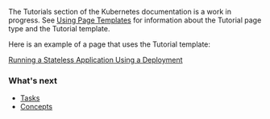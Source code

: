 ---
---

The Tutorials section of the Kubernetes documentation is a work in progress. See
[Using Page Templates](/docs/contribute/page-templates)
for information about the Tutorial page type and the Tutorial template.

Here is an example of a page that uses the Tutorial template:

[Running a Stateless Application Using a Deployment](/docs/tutorials/stateless-application/run-stateless-application-deployment/)

### What's next

* [Tasks](/docs/tasks/)
* [Concepts](/docs/concepts/)
